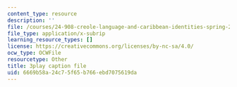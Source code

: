 ```yaml
---
content_type: resource
description: ''
file: /courses/24-908-creole-language-and-caribbean-identities-spring-2017/6669b58a24c75f65b766ebd7075619da_vHflY7UBg70.vtt
file_type: application/x-subrip
learning_resource_types: []
license: https://creativecommons.org/licenses/by-nc-sa/4.0/
ocw_type: OCWFile
resourcetype: Other
title: 3play caption file
uid: 6669b58a-24c7-5f65-b766-ebd7075619da
---
```

